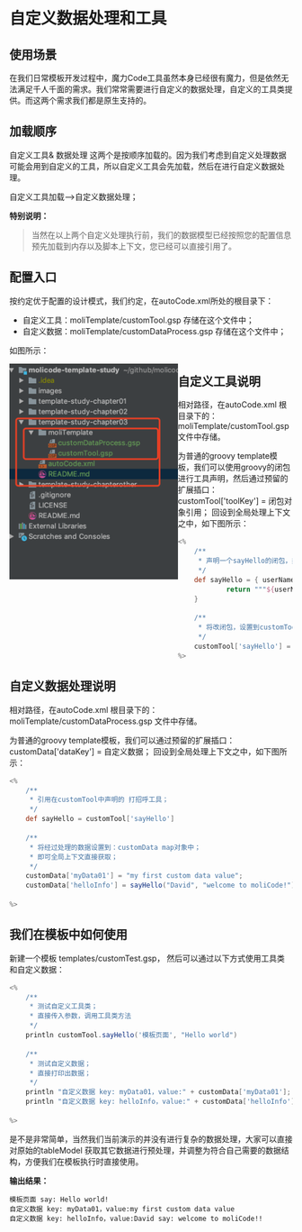# 自定义数据处理和工具
## 使用场景
在我们日常模板开发过程中，魔力Code工具虽然本身已经很有魔力，但是依然无法满足千人千面的需求。我们常常需要进行自定义的数据处理，自定义的工具类提供。而这两个需求我们都是原生支持的。



## 加载顺序

自定义工具& 数据处理 这两个是按顺序加载的。因为我们考虑到自定义处理数据可能会用到自定义的工具，所以自定义工具会先加载，然后在进行自定义数据处理。

自定义工具加载-->自定义数据处理；

**特别说明：**

> 当然在以上两个自定义处理执行前，我们的数据模型已经按照您的配置信息预先加载到内存以及脚本上下文，您已经可以直接引用了。



## 配置入口

按约定优于配置的设计模式，我们约定，在autoCode.xml所处的根目录下：

* 自定义工具：moliTemplate/customTool.gsp 存储在这个文件中；
* 自定义数据：moliTemplate/customDataProcess.gsp 存储在这个文件中；

如图所示：

<img src="../images/customer.png" width="300" style="float:left;"/>



## 自定义工具说明

相对路径，在autoCode.xml 根目录下的：moliTemplate/customTool.gsp 文件中存储。

为普通的groovy template模板，我们可以使用groovy的闭包进行工具声明，然后通过预留的扩展插口：customTool['toolKey'] = 闭包对象引用； 回设到全局处理上下文之中，如下图所示：

```groovy
<%
    /**
     * 声明一个sayHello的闭包，类似js的function；
     */
    def sayHello = { userName, helloMsg ->
            return """${userName} say: ${helloMsg}! """
    }

    /**
     * 将改闭包，设置到customTool map对象之中；
     */
    customTool['sayHello'] = sayHello;
%>
```

## 自定义数据处理说明

相对路径，在autoCode.xml 根目录下的：moliTemplate/customDataProcess.gsp 文件中存储。

为普通的groovy template模板，我们可以通过预留的扩展插口：customData['dataKey'] = 自定义数据； 回设到全局处理上下文之中，如下图所示：

```groovy
<%
    /**
     * 引用在customTool中声明的 打招呼工具；
     */
    def sayHello = customTool['sayHello']

    /**
     * 将经过处理的数据设置到：customData map对象中；
     * 即可全局上下文直接获取；
     */
    customData['myData01'] = "my first custom data value";
    customData['helloInfo'] = sayHello("David", "welcome to moliCode!");

%>
```



## 我们在模板中如何使用

新建一个模板 templates/customTest.gsp， 然后可以通过以下方式使用工具类和自定义数据：

```groovy
<%
    /**
     * 测试自定义工具类；
     * 直接传入参数，调用工具类方法
     */
    println customTool.sayHello('模板页面', "Hello world")
    
    /**
     * 测试自定义数据；
     * 直接打印出数据；
     */
    println "自定义数据 key: myData01，value:" + customData['myData01'];
    println "自定义数据 key: helloInfo，value:" + customData['helloInfo'];

%>
```



是不是非常简单，当然我们当前演示的并没有进行复杂的数据处理，大家可以直接对原始的tableModel 获取其它数据进行预处理，并调整为符合自己需要的数据结构，方便我们在模板执行时直接使用。



**输出结果：**

```shell
模板页面 say: Hello world! 
自定义数据 key: myData01，value:my first custom data value
自定义数据 key: helloInfo，value:David say: welcome to moliCode!! 
```

